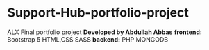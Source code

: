 # Support-Hub-portfolio-project
ALX Final portfolio project
**Developed by Abdullah Abbas**
**frontend:**
Bootstrap 5
HTML,CSS
SASS
**backend:**
PHP
MONGODB
